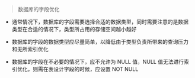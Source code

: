 > 数据库的字段优化

- 通常情况下，数据库的字段需要选择合适的数据类型，同时需要注意的是数据类型在合适的情况下，类型所占用的存储空间越小越好

- 数据库的字段的数据类型应尽量简单，以降低由于类型负责所带来的查询压力和无所索引优化

- 数据库的字段在不必要的情况下，应不允许为 NULL 值，NULL 值无法进行索引优化，则需在表设计字段的时候，应设置 NOT NULL
